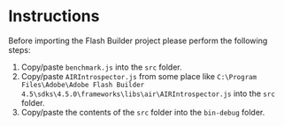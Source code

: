 # Instructions

Before importing the Flash Builder project please perform the following steps:

 1. Copy/paste `benchmark.js` into the `src` folder.
 2. Copy/paste `AIRIntrospector.js` from some place like `C:\Program Files\Adobe\Adobe Flash Builder 4.5\sdks\4.5.0\frameworks\libs\air\AIRIntrospector.js` into the `src` folder.
 3. Copy/paste the contents of the `src` folder into the `bin-debug` folder.